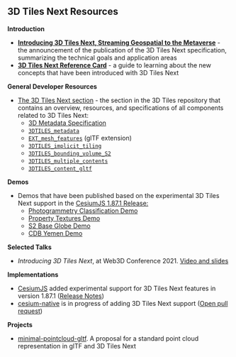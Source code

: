 ## 3D Tiles Next Resources

**Introduction**

* [**Introducing 3D Tiles Next, Streaming Geospatial to the Metaverse**](https://cesium.com/blog/2021/11/10/introducing-3d-tiles-next/) - the announcement of the publication of the 3D Tiles Next specification, summarizing the technical goals and application areas
* [**3D Tiles Next Reference Card**](./3d-tiles-next-reference-card.pdf) - a guide to learning about the new concepts that have been introduced with 3D Tiles Next

**General Developer Resources**

* [The 3D Tiles Next section](.) - the section in the 3D Tiles repository that contains an overview, resources, and specifications of all components related to 3D Tiles Next:
  * [3D Metadata Specification](../specification/Metadata)
  * [`3DTILES_metadata`](../extensions/3DTILES_metadata)
  * [`EXT_mesh_features`](https://github.com/KhronosGroup/glTF/pull/2082) (glTF extension)
  * [`3DTILES_implicit_tiling`](../extensions/3DTILES_implicit_tiling)
  * [`3DTILES_bounding_volume_S2`](../extensions/3DTILES_bounding_volume_S2)
  * [`3DTILES_multiple_contents`](../extensions/3DTILES_multiple_contents)
  * [`3DTILES_content_gltf`](../extensions/3DTILES_content_gltf)

**Demos**
  * Demos that have been published based on the experimental 3D Tiles Next support in the [CesiumJS 1.87.1 Release:](https://github.com/CesiumGS/cesium/blob/main/CHANGES.md#1871---2021-11-09)
    * [Photogrammetry Classification Demo](https://demos.cesium.com/ferry-building)
    * [Property Textures Demo](https://demos.cesium.com/property-textures)
    * [S2 Base Globe Demo](https://demos.cesium.com/owt-globe)
    * [CDB Yemen Demo](https://demos.cesium.com/cdb-yemen)


**Selected Talks**
  * _Introducing 3D Tiles Next_, at Web3D Conference 2021. [Video and slides](https://cesium.com/learn/presentations/#web3d-conference-2021)

**Implementations**
  * [CesiumJS](https://github.com/CesiumGS/cesium) added experimental support for 3D Tiles Next features in version 1.87.1 ([Release Notes](https://github.com/CesiumGS/cesium/blob/main/CHANGES.md#1871---2021-11-09))
  * [cesium-native](https://github.com/CesiumGS/cesium-native/issues/386) is in progress of adding 3D Tiles Next support ([Open pull request](https://github.com/CesiumGS/cesium-native/issues/386))

**Projects**
  * [minimal-pointcloud-gltf](https://github.com/wallabyway/minimal-pointcloud-gltf). A proposal for a standard point cloud representation in glTF and 3D Tiles Next